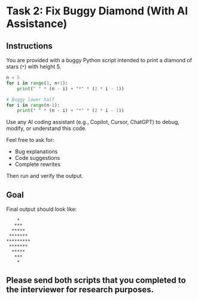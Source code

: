 # Task 2: Fix Buggy Diamond (With AI Assistance)

## Instructions

You are provided with a buggy Python script intended to print a diamond of stars (`*`) with height 5.

```python
n = 5
for i in range(1, n+1):
    print(" " * (n - i) + "*" * (2 * i - 1))

# Buggy lower half
for i in range(n-1):
    print(" " * (n - i) + "*" * (2 * i - 1))
```

Use any AI coding assistant (e.g., Copilot, Cursor, ChatGPT) to debug, modify, or understand this code.

Feel free to ask for:

- Bug explanations
- Code suggestions
- Complete rewrites

Then run and verify the output.

## Goal

Final output should look like:

```
    *
   ***
  *****
 *******
*********
 *******
  *****
   ***
    *
```

## Please send both scripts that you completed to the interviewer for research purposes.
